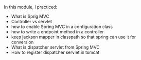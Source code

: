 In this module, I practiced:
- What is Sprig MVC
- Controller vs servlet
- how to enable Spring MVC in a configuration class
- how to write a endpoint method in a controller
- keep jackson mapper in classpath so that spring can use it for conversion
- What is dispatcher servlet from Spring MVC
- How to register dispatcher servlet in tomcat